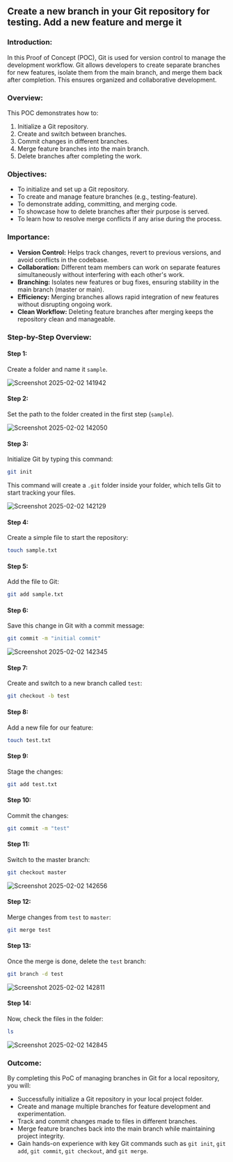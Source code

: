 ## Create a new branch in your Git repository for testing. Add a new feature and merge it
### Introduction:
In this Proof of Concept (POC), Git is used for version control to manage the development workflow. Git allows developers to create separate branches for new features, isolate them from the main branch, and merge them back after completion. This ensures organized and collaborative development.

### Overview:
This POC demonstrates how to:
1. Initialize a Git repository.
2. Create and switch between branches.
3. Commit changes in different branches.
4. Merge feature branches into the main branch.
5. Delete branches after completing the work.

### Objectives:
* To initialize and set up a Git repository.
* To create and manage feature branches (e.g., testing-feature).
* To demonstrate adding, committing, and merging code.
* To showcase how to delete branches after their purpose is served.
* To learn how to resolve merge conflicts if any arise during the process.

### Importance:
- **Version Control:** Helps track changes, revert to previous versions, and avoid conflicts in the codebase.
- **Collaboration:** Different team members can work on separate features simultaneously without interfering with each other's work.
- **Branching:** Isolates new features or bug fixes, ensuring stability in the main branch (master or main).
- **Efficiency:** Merging branches allows rapid integration of new features without disrupting ongoing work.
- **Clean Workflow:** Deleting feature branches after merging keeps the repository clean and manageable.

### Step-by-Step Overview:
#### Step 1:
Create a folder and name it `sample`.

![Screenshot 2025-02-02 141942](https://github.com/user-attachments/assets/fc91fd56-fcb2-4e25-bbfa-b68781553838)
#### Step 2:
Set the path to the folder created in the first step (`sample`).

![Screenshot 2025-02-02 142050](https://github.com/user-attachments/assets/7552ef1b-5601-4cf3-9f1f-2d1b327948a6)
#### Step 3:
Initialize Git by typing this command:
```sh
git init
```
This command will create a `.git` folder inside your folder, which tells Git to start tracking your files.

![Screenshot 2025-02-02 142129](https://github.com/user-attachments/assets/2c6d9afe-8852-4c50-a8c7-9be6a07b75ed)
#### Step 4:
Create a simple file to start the repository:
```sh
touch sample.txt
```

#### Step 5:
Add the file to Git:
```sh
git add sample.txt
```

#### Step 6:
Save this change in Git with a commit message:
```sh
git commit -m "initial commit"
```

![Screenshot 2025-02-02 142345](https://github.com/user-attachments/assets/e7de2c51-54df-4b07-9786-b1fa1a7e923d)
#### Step 7:
Create and switch to a new branch called `test`:
```sh
git checkout -b test
```

#### Step 8:
Add a new file for our feature:
```sh
touch test.txt
```

#### Step 9:
Stage the changes:
```sh
git add test.txt
```

#### Step 10:
Commit the changes:
```sh
git commit -m "test"
```

#### Step 11:
Switch to the master branch:
```sh
git checkout master
```

![Screenshot 2025-02-02 142656](https://github.com/user-attachments/assets/74245748-d874-43a7-8d27-b7167203ac22)
#### Step 12:
Merge changes from `test` to `master`:
```sh
git merge test
```

#### Step 13:
Once the merge is done, delete the `test` branch:
```sh
git branch -d test
```

![Screenshot 2025-02-02 142811](https://github.com/user-attachments/assets/faeb0b0a-e3e1-4459-88eb-906d90caa82b)
#### Step 14:
Now, check the files in the folder:
```sh
ls
```

![Screenshot 2025-02-02 142845](https://github.com/user-attachments/assets/1d1d53cf-3e39-477e-885c-087c91c674df)
### Outcome:
By completing this PoC of managing branches in Git for a local repository, you will:
- Successfully initialize a Git repository in your local project folder.
- Create and manage multiple branches for feature development and experimentation.
- Track and commit changes made to files in different branches.
- Merge feature branches back into the main branch while maintaining project integrity.
- Gain hands-on experience with key Git commands such as `git init`, `git add`, `git commit`, `git checkout`, and `git merge`.
